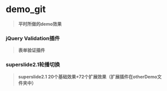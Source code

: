 # demo_git #
> **平时所做的demo效果**

### jQuery Validation插件 ##
> **表单验证插件**

### superslide2.1轮播切换 ##
> **superslide2.1 20个基础效果+72个扩展效果（扩展插件在otherDemo文件夹中）**
